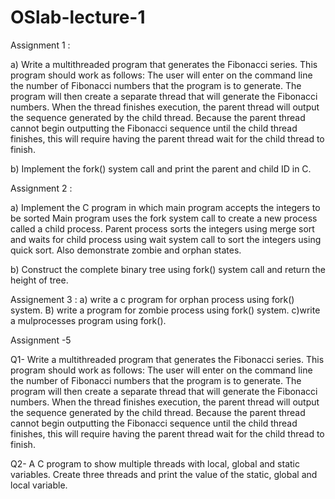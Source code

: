 # OSlab-lecture-1

Assignment 1 :

a) Write a multithreaded program that generates the Fibonacci series. This program should work as follows: The user will enter on the command line the number of Fibonacci numbers that the program is to generate. The program will then create a separate thread that will generate the Fibonacci numbers. When the thread finishes execution, the parent thread will output the sequence generated by the child thread. Because the parent thread cannot begin outputting the Fibonacci sequence until the child thread finishes, this will require having the parent thread wait for the child thread to finish.

b) Implement the fork() system call and print the parent and child ID in C.

Assignment 2 :

a) Implement the C program in which main program accepts the integers to be sorted Main program uses the fork system call to create a new process called a child process. Parent process sorts the integers using merge sort and waits for child process using wait system call to sort the integers using quick sort. Also demonstrate zombie and orphan states.

b) Construct the complete binary tree using fork() system call and return the height of tree.

Assignement 3 :
a) write a c program for orphan process using fork() system.
B) write a program for zombie process using fork() system.
c)write a mulprocesses program using fork().

Assignment -5

 Q1- Write a multithreaded program that generates the Fibonacci series. This program should work as follows:
 The user will enter on the command line the number of Fibonacci numbers that the program is to generate.
 The program will then create a separate thread that will generate the Fibonacci numbers.
 When the thread finishes execution, the parent thread will output the sequence generated by the child thread.
 Because the parent thread cannot begin outputting the Fibonacci sequence until the child thread finishes, 
this will require having the parent thread wait for the child thread to finish.


 Q2- A C program to show multiple threads with local, global and static variables.
 Create three threads and print the value of the static, global and local variable.
